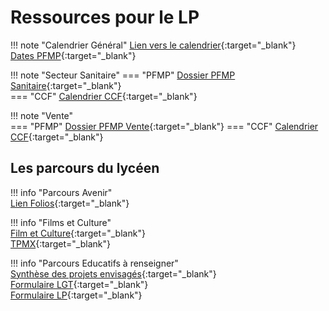 # Ressources pour le LP


!!! note "Calendrier Général"
    [Lien vers le calendrier](https://ecmorlaix.sharepoint.com/:x:/r/sites/lndm-conseildedirection/Documents%20partages/0-Coordination%20LP/G%C3%A9n%C3%A9ralit%C3%A9s/2024%20-%202025%20Calendrier%20g%C3%A9n%C3%A9ral.xlsx?d=w790fafd6d8b149adb0c264e044b8a696&csf=1&web=1&e=6jHfot){:target="_blank"}  
    [Dates PFMP](https://ecmorlaix.sharepoint.com/:w:/r/sites/lndm-conseildedirection/Documents%20partages/0-Coordination%20LP/G%C3%A9n%C3%A9ralit%C3%A9s/Dates%20de%20stages%20et%20PFMP.docx?d=wc52d4e2f77ae4f15b5b5a645b4b94e34&csf=1&web=1&e=3kZEJU){:target="_blank"}  

!!! note "Secteur Sanitaire" 
    === "PFMP"
        [Dossier PFMP Sanitaire](https://ecmorlaix.sharepoint.com/:f:/r/sites/lndm-conseildedirection/Documents%20partages/0-Coordination%20LP/Sant%C3%A9-Animation/0%20PFMP?csf=1&web=1&e=tElN8K){:target="_blank"}  
    === "CCF" 
        [Calendrier CCF](https://ecmorlaix.sharepoint.com/:x:/r/sites/lndm-conseildedirection/Documents%20partages/0-Coordination%20LP/G%C3%A9n%C3%A9ralit%C3%A9s/CCF%202024%202025/2024%202025-%20CCF%20-%20Calendrier%20Vente.xlsx?d=wa521cc29e2fc4d0b8dfcaf50d4fcc66b&csf=1&web=1&e=oQ6bda){:target="_blank"}  
 
!!! note "Vente"  
    === "PFMP"
        [Dossier PFMP Vente]([https://ecmorlaix.sharepoint.com/:f:/s/lndm-conseildedirection/Ep8usNViwB1OlO4TD8vZdmMBClSSEWI86TnbnNxTb6Ta-g?e=s6UNwj](https://ecmorlaix.sharepoint.com/:f:/r/sites/lndm-conseildedirection/Documents%20partages/0-Coordination%20LP/Vente/2024%20-%202025/PFMP?csf=1&web=1&e=d3dScF)){:target="_blank"}  
    === "CCF"
        [Calendrier CCF](https://ecmorlaix.sharepoint.com/:x:/r/sites/lndm-conseildedirection/Documents%20partages/0-Coordination%20LP/G%C3%A9n%C3%A9ralit%C3%A9s/CCF%202024%202025/2024%202025-%20CCF%20-%20Calendrier%20Vente.xlsx?d=wa521cc29e2fc4d0b8dfcaf50d4fcc66b&csf=1&web=1&e=OTOcWy){:target="_blank"}  






## Les parcours du lycéen  

!!! info "Parcours Avenir"  
    [Lien Folios](https://folios.onisep.fr/){:target="_blank"}  

!!! info "Films et Culture"  
    [Film et Culture](https://ecmorlaix.sharepoint.com/:b:/s/lndm-conseildedirection/Efz_mC4k2q9KiIOeJ_HGAtkBA50u1-mHRcdIeIUuJwiQTg?e=dLhXeH){:target="_blank"}  
    [TPMX](https://ecmorlaix.sharepoint.com/:b:/s/lndm-conseildedirection/EUf9RwM1sI5KrB0nXqabN_gBFYVLCZua1wssj4PA__9Ydw?e=fEalPA){:target="_blank"}  

!!! info "Parcours Educatifs à renseigner"  
    [Synthèse des projets envisagés](https://ecmorlaix.sharepoint.com/:x:/r/sites/lndm-conseildedirection/_layouts/15/Doc.aspx?sourcedoc=%7B502E9AD0-3A6B-483A-951A-248CD6BC38C5%7D&file=2024-2025_Projets_educatifs_envisage%CC%81s%202024-07-04%2012_25_47.xlsx&action=default&mobileredirect=true&wdsle=0){:target="_blank"}  
    [Formulaire LGT](https://ecmorlaix.sharepoint.com/:x:/r/sites/lndm-conseildedirection/Documents%20partages/2024-2025%20-%20Documents%20Ressources/PROJETS%20%C3%89DUCATIFS/Formulaire_aide_recensement_PROJETS_EDUCATIFS_2024-2025_LGT%202024-07-04%2012_26_12.xlsx?d=w25712bab00c54aa1a8965fb076fd15ab&csf=1&web=1&e=fN3L74){:target="_blank"}  
    [Formulaire LP](https://ecmorlaix.sharepoint.com/:x:/r/sites/lndm-conseildedirection/Documents%20partages/2024-2025%20-%20Documents%20Ressources/PROJETS%20%C3%89DUCATIFS/Formulaire_aide_recensement_PROJETS_EDUCATIFS_2024-2025_LP%202024-07-04%2012_26_23.xlsx?d=wf0da3c56d9414328b9e04a2ea6101c7b&csf=1&web=1&e=FnlVit){:target="_blank"}  


